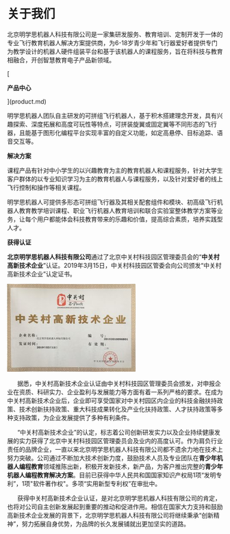 # 关于我们

<p>北京明学思机器人科技有限公司是一家集研发服务、教育培训、定制开发于一体的专业飞行教育机器人解决方案提供商，为6-18岁青少年和飞行器爱好者提供专门为教学设计的机器人硬件组装平台和基于该机器人的课程服务，旨在将科技与教育相融合，开创智慧教育电子产品新领域。</p>
[<p><strong>产品中心</strong></p>](product.md)

<p>明学思机器人团队自主研发的可拼组飞行机器人，基于积木搭建理念开发，具有兴趣探索、深度拓展和高度可玩性等特点，可拼装旋翼或固定翼等不同形态的飞行器，且能基于图形化编程平台实现丰富的自定义功能，如定高悬停、目标追踪、语音交互等。</p>
<p><strong>解决方案</strong></p>
<p>课程产品有针对中小学生的以兴趣教育为主的教育机器人和课程服务，针对大学生客户群体的以专业知识学习为主的教育机器人与课程服务，以及针对爱好者的线上飞行控制和操作等相关课程。</p>
<p>明学思机器人可提供多形态可拼组飞行器及其相关配套组件和模块、初高级飞行机器人教育教学培训课程、职业飞行机器人教育培训和联合实验室整体教学方案等业务，让每个用户都能体会科技教育带来的乐趣和价值，提高综合素质，培养实践型人才。</p>

<p><strong>获得认证</strong></p>

<p><strong>北京明学思机器人科技有限公司</strong>通过了北京中关村科技园区管理委员会的“<strong>中关村高新技术企业</strong>”认证。2019年3月15日，中关村科技园区管委会向公司颁发“中关村高新技术企业”认定证书。</p>

![<div align=center > 中关村高新 </div>](..\img\2019\04\村高新_300x205.jpg)

<p>&nbsp; &nbsp; &nbsp; 据悉，中关村高新技术企业认证由中关村科技园区管理委员会颁发，对申报企业在资质、科研实力、企业盈利与发展能力等方面有着一系列严格的要求。在成为中关村高新技术企业后，企业即可享受国家对中关村园区内企业的科技金融扶持政策、技术创新扶持政策、重大科技成果转化及产业化扶持政策、人才扶持政策等多种支持政策，为企业发展提供了多种有利条件。</p>
<p>&nbsp; &nbsp; &nbsp; “中关村高新技术企业”的认定，标志着公司创新研发实力以及企业持续健康发展的实力获得了北京中关村科技园区管理委员会及业内的高度认可。作为肩负行业责任的品牌企业，一直以来北京明学思机器人科技有限公司都不遗余力地在技术上努力突破。公司通过不断加大技术创新力度，鼓励技术人员及专业团队在<strong>青少年机器人编程教育</strong>领域推陈出新，积极开发新技术，新产品，为客户推出完整的<strong>青少年机器人编程教育解决方案</strong>。目前已获得中华人民共和国国家知识产权局1项“发明专利”，1项"软件著作权"。多项“实用新型专利权”在审批中。</p>
<p>&nbsp; &nbsp; &nbsp; 获得中关村高新技术企业认证，是对北京明学思机器人科技有限公司的肯定，也将对公司自主创新发展起到重要的推动和促进作用。相信在国家大力支持和鼓励高新技术企业发展的背景下，北京明学思机器人科技有限公司将继续秉承“创新精神”，努力拓展自身优势，为品牌的长久发展铺就出更加坚实的道路。</p>
<!-- /wp:tadv/classic-paragraph -->
